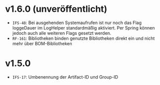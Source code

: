 # v1.6.0 (unveröffentlicht)
- `IFS-48`: Bei ausgehenden Systemaufrufen ist nur noch das Flag loggeDauer im LogHelper standardmäßig aktiviert. Per Spring können jedoch auch alle weiteren Flags gesetzt werden. 
- `RF-161`: Bibliotheken binden genutzte Bibliotheken direkt ein und nicht mehr über BOM-Bibliotheken

# v1.5.0
- `IFS-17`: Umbenennung der Artifact-ID und Group-ID
